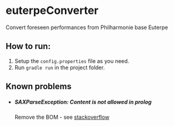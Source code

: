euterpeConverter
================

Convert foreseen performances from Philharmonie base Euterpe


## How to run:

1. Setup the `config.properties` file as you need.
2. Run `gradle run` in the project folder.


## Known problems

- ##### SAXParseException: Content is not allowed in prolog
    Remove the BOM - see [stackoverflow](https://stackoverflow.com/a/13176742/1218213)